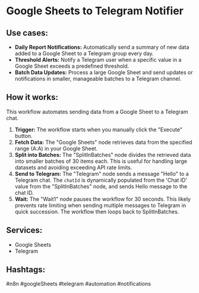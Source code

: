# Google Sheets to Telegram Notifier

## Use cases:

*   **Daily Report Notifications:** Automatically send a summary of new data added to a Google Sheet to a Telegram group every day.
*   **Threshold Alerts:** Notify a Telegram user when a specific value in a Google Sheet exceeds a predefined threshold.
*   **Batch Data Updates:** Process a large Google Sheet and send updates or notifications in smaller, manageable batches to a Telegram channel.

## How it works:

This workflow automates sending data from a Google Sheet to a Telegram chat.

1.  **Trigger:** The workflow starts when you manually click the "Execute" button.
2.  **Fetch Data:** The "Google Sheets" node retrieves data from the specified range (A:A) in your Google Sheet.
3.  **Split into Batches:** The "SplitInBatches" node divides the retrieved data into smaller batches of 30 items each. This is useful for handling large datasets and avoiding exceeding API rate limits.
4.  **Send to Telegram:** The "Telegram" node sends a message "Hello" to a Telegram chat. The `chatId` is dynamically populated from the 'Chat ID' value from the "SplitInBatches" node, and sends Hello message to the chat ID.
5.  **Wait:** The "Wait1" node pauses the workflow for 30 seconds. This likely prevents rate limiting when sending multiple messages to Telegram in quick succession.  The workflow then loops back to SplitInBatches.

## Services:

*   Google Sheets
*   Telegram

## Hashtags:

#n8n #googleSheets #telegram #automation #notifications
